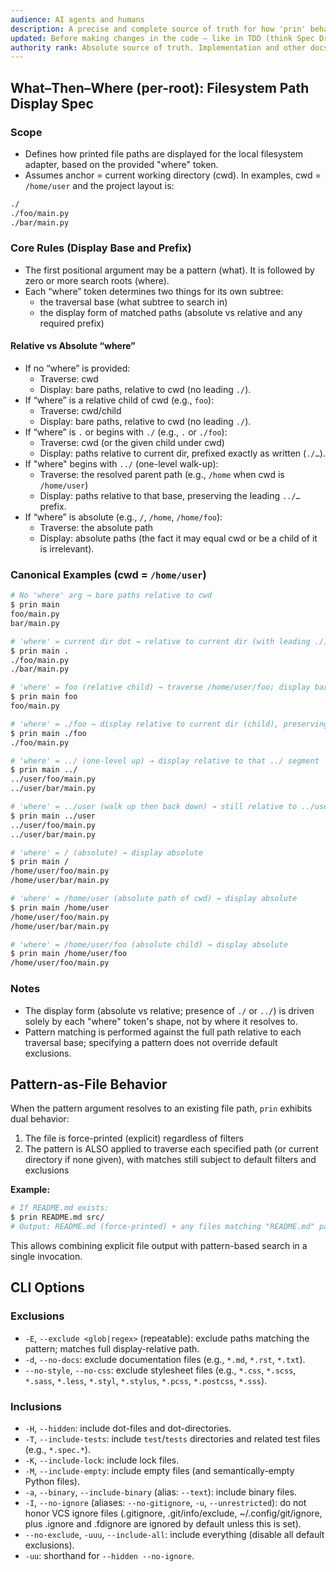 ```yaml
---
audience: AI agents and humans
description: A precise and complete source of truth for how 'prin' behaves. Code deviating from the spec is considered a bug.
updated: Before making changes in the code — like in TDD (think Spec Driven Development)
authority rank: Absolute source of truth. Implementation and other docs derive from this file.
---
```


## What–Then–Where (per-root): Filesystem Path Display Spec

### Scope
- Defines how printed file paths are displayed for the local filesystem adapter, based on the provided "where" token.
- Assumes anchor = current working directory (cwd). In examples, cwd = `/home/user` and the project layout is:

```bash
./
./foo/main.py
./bar/main.py
```

### Core Rules (Display Base and Prefix)
- The first positional argument may be a pattern (what). It is followed by zero or more search roots (where).
- Each “where” token determines two things for its own subtree:
  - the traversal base (what subtree to search in)
  - the display form of matched paths (absolute vs relative and any required prefix)

#### Relative vs Absolute “where”
- If no “where” is provided: 
  - Traverse: cwd
  - Display: bare paths, relative to cwd (no leading `./`).
- If “where” is a relative child of cwd (e.g., `foo`):
  - Traverse: cwd/child
  - Display: bare paths, relative to cwd (no leading `./`).
- If “where” is `.` or begins with `./` (e.g., `.` or `./foo`):
  - Traverse: cwd (or the given child under cwd)
  - Display: paths relative to current dir, prefixed exactly as written (`./…`).
- If "where" begins with `../` (one-level walk-up):
  - Traverse: the resolved parent path (e.g., `/home` when cwd is `/home/user`)
  - Display: paths relative to that base, preserving the leading `../…` prefix.
- If “where” is absolute (e.g., `/`, `/home`, `/home/foo`):
  - Traverse: the absolute path
  - Display: absolute paths (the fact it may equal cwd or be a child of it is irrelevant).

### Canonical Examples (cwd = `/home/user`)

```bash
# No 'where' arg → bare paths relative to cwd
$ prin main
foo/main.py
bar/main.py

# 'where' = current dir dot → relative to current dir (with leading ./)
$ prin main .
./foo/main.py
./bar/main.py

# 'where' = foo (relative child) → traverse /home/user/foo; display bare relative to cwd
$ prin main foo
foo/main.py

# 'where' = ./foo → display relative to current dir (child), preserving ./
$ prin main ./foo
./foo/main.py

# 'where' = ../ (one-level up) → display relative to that ../ segment
$ prin main ../
../user/foo/main.py
../user/bar/main.py

# 'where' = ../user (walk up then back down) → still relative to ../user
$ prin main ../user
../user/foo/main.py
../user/bar/main.py

# 'where' = / (absolute) → display absolute
$ prin main /
/home/user/foo/main.py
/home/user/bar/main.py

# 'where' = /home/user (absolute path of cwd) → display absolute
$ prin main /home/user
/home/user/foo/main.py
/home/user/bar/main.py

# 'where' = /home/user/foo (absolute child) → display absolute
$ prin main /home/user/foo
/home/user/foo/main.py
```

### Notes
- The display form (absolute vs relative; presence of `./` or `../`) is driven solely by each "where" token's shape, not by where it resolves to.
- Pattern matching is performed against the full path relative to each traversal base; specifying a pattern does not override default exclusions.

## Pattern-as-File Behavior

When the pattern argument resolves to an existing file path, `prin` exhibits dual behavior:

1. The file is force-printed (explicit) regardless of filters
2. The pattern is ALSO applied to traverse each specified path (or current directory if none given), with matches still subject to default filters and exclusions

**Example:**
```bash
# If README.md exists:
$ prin README.md src/
# Output: README.md (force-printed) + any files matching "README.md" pattern in src/ (if not excluded)
```

This allows combining explicit file output with pattern-based search in a single invocation.

## CLI Options

### Exclusions
- `-E`, `--exclude <glob|regex>` (repeatable): exclude paths matching the pattern; matches full display-relative path.
- `-d`, `--no-docs`: exclude documentation files (e.g., `*.md`, `*.rst`, `*.txt`).
- `--no-style`, `--no-css`: exclude stylesheet files (e.g., `*.css`, `*.scss`, `*.sass`, `*.less`, `*.styl`, `*.stylus`, `*.pcss`, `*.postcss`, `*.sss`).

### Inclusions
- `-H`, `--hidden`: include dot-files and dot-directories.
- `-T`, `--include-tests`: include `test`/`tests` directories and related test files (e.g., `*.spec.*`).
- `-K`, `--include-lock`: include lock files.
- `-M`, `--include-empty`: include empty files (and semantically-empty Python files).
- `-a`, `--binary`, `--include-binary` (alias: `--text`): include binary files.
- `-I`, `--no-ignore` (aliases: `--no-gitignore`, `-u`, `--unrestricted`): do not honor VCS ignore files (.gitignore, .git/info/exclude, ~/.config/git/ignore, plus .ignore and .fdignore are ignored by default unless this is set).
- `--no-exclude`, `-uuu`, `--include-all`: include everything (disable all default exclusions).
- `-uu`: shorthand for `--hidden --no-ignore`.
